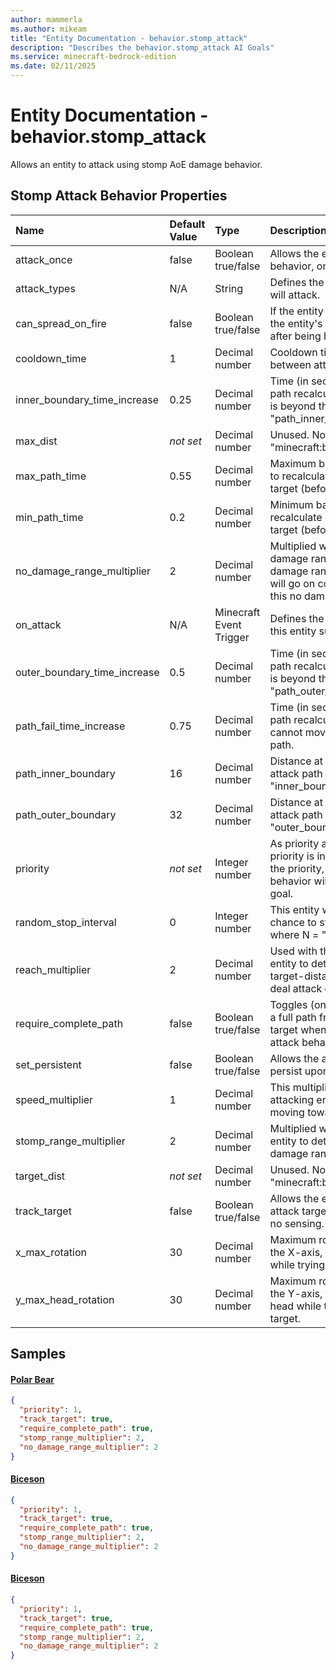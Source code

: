 ```yaml
---
author: mammerla
ms.author: mikeam
title: "Entity Documentation - behavior.stomp_attack"
description: "Describes the behavior.stomp_attack AI Goals"
ms.service: minecraft-bedrock-edition
ms.date: 02/11/2025 
---
```


# Entity Documentation - behavior.stomp_attack

Allows an entity to attack using stomp AoE damage behavior.


## Stomp Attack Behavior Properties

|Name       |Default Value |Type |Description |Example Values |
|:----------|:-------------|:----|:-----------|:------------- |
| attack_once | false | Boolean true/false | Allows the entity to use this attack behavior, only once EVER. |  | 
| attack_types | N/A | String | Defines the entity types this entity will attack. |  | 
| can_spread_on_fire | false | Boolean true/false | If the entity is on fire, this allows the entity's target to catch on fire after being hit. |  | 
| cooldown_time | 1 | Decimal number | Cooldown time (in seconds) between attacks. |  | 
| inner_boundary_time_increase | 0.25 | Decimal number | Time (in seconds) to add to attack path recalculation when the target is beyond the "path_inner_boundary". |  | 
| max_dist | *not set* | Decimal number | Unused. No effect on "minecraft:behavior.melee_attack". |  | 
| max_path_time | 0.55 | Decimal number | Maximum base time (in seconds) to recalculate new attack path to target (before increases applied). |  | 
| min_path_time | 0.2 | Decimal number | Minimum base time (in seconds) to recalculate new attack path to target (before increases applied). |  | 
| no_damage_range_multiplier | 2 | Decimal number | Multiplied with the final AoE damage range to determine a no damage range. The stomp attack will go on cooldown if target is in this no damage range. | Polar Bear: `2` | 
| on_attack | N/A | Minecraft Event Trigger | Defines the event to trigger when this entity successfully attacks. |  | 
| outer_boundary_time_increase | 0.5 | Decimal number | Time (in seconds) to add to attack path recalculation when the target is beyond the "path_outer_boundary". |  | 
| path_fail_time_increase | 0.75 | Decimal number | Time (in seconds) to add to attack path recalculation when this entity cannot move along the current path. |  | 
| path_inner_boundary | 16 | Decimal number | Distance at which to increase attack path recalculation by "inner_boundary_tick_increase". |  | 
| path_outer_boundary | 32 | Decimal number | Distance at which to increase attack path recalculation by "outer_boundary_tick_increase". |  | 
| priority | *not set* | Integer number | As priority approaches 0, the priority is increased. The higher the priority, the sooner this behavior will be executed as a goal. | Polar Bear: `1` | 
| random_stop_interval | 0 | Integer number | This entity will have a 1 in N chance to stop it's current attack, where N = "random_stop_interval". |  | 
| reach_multiplier | 2 | Decimal number | Used with the base size of the entity to determine minimum target-distance before trying to deal attack damage. |  | 
| require_complete_path | false | Boolean true/false | Toggles (on/off) the need to have a full path from the entity to the target when using this melee attack behavior. | Polar Bear: `true` | 
| set_persistent | false | Boolean true/false | Allows the actor to be set to persist upon targeting a player |  | 
| speed_multiplier | 1 | Decimal number | This multiplier modifies the attacking entity's speed when moving toward the target. |  | 
| stomp_range_multiplier | 2 | Decimal number | Multiplied with the base size of the entity to determine stomp AoE damage range. | Polar Bear: `2` | 
| target_dist | *not set* | Decimal number | Unused. No effect on "minecraft:behavior.melee_attack". |  | 
| track_target | false | Boolean true/false | Allows the entity to track the attack target, even if the entity has no sensing. | Polar Bear: `true` | 
| x_max_rotation | 30 | Decimal number | Maximum rotation (in degrees), on the X-axis, this entity can rotate while trying to look at the target. |  | 
| y_max_head_rotation | 30 | Decimal number | Maximum rotation (in degrees), on the Y-axis, this entity can rotate its head while trying to look at the target. |  | 

## Samples

#### [Polar Bear](https://github.com/Mojang/bedrock-samples/tree/preview/behavior_pack/entities/polar_bear.json)


```json
{
  "priority": 1,
  "track_target": true,
  "require_complete_path": true,
  "stomp_range_multiplier": 2,
  "no_damage_range_multiplier": 2
}
```

#### [Biceson](https://github.com/microsoft/minecraft-samples/tree/main/addon_starter/2_entities/behavior_packs/aop_mobs/entities/biceson.behavior.json)


```json
{
  "priority": 1,
  "track_target": true,
  "require_complete_path": true,
  "stomp_range_multiplier": 2,
  "no_damage_range_multiplier": 2
}
```

#### [Biceson](https://github.com/microsoft/minecraft-samples/tree/main/addon_starter/complete/behavior_packs/aop_mobs/entities/biceson.behavior.json)


```json
{
  "priority": 1,
  "track_target": true,
  "require_complete_path": true,
  "stomp_range_multiplier": 2,
  "no_damage_range_multiplier": 2
}
```

